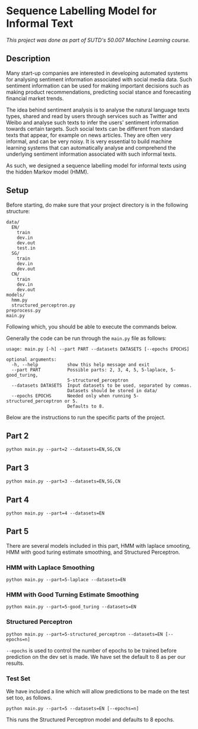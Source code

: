 # Sequence Labelling Model for Informal Text

_This project was done as part of SUTD's 50.007 Machine Learning course._

## Description

Many start-up companies are interested in developing automated systems for analysing sentiment information associated with social media data. Such sentiment information can be used for making important decisions such as making product recommendations, predicting social stance and forecasting financial market trends.

The idea behind sentiment analysis is to analyse the natural language texts types, shared and read by users through services such as Twitter and Weibo and analyse such texts to infer the users' sentiment information towards certain targets. Such social texts can be different from standard texts that appear, for example on news articles. They are often very informal, and can be very noisy. It is very essential to build machine learning systems that can automatically analyse and comprehend the underlying sentiment information associated with such informal texts.

As such, we designed a sequence labelling model for informal texts using the hidden Markov model (HMM).

## Setup

Before starting, do make sure that your project directory is in the following structure:

``` shell
data/
  EN/
    train
    dev.in
    dev.out
    test.in
  SG/
    train
    dev.in
    dev.out
  CN/
    train
    dev.in
    dev.out
models/
  hmm.py
  structured_perceptron.py
preprocess.py
main.py
```

Following which, you should be able to execute the commands below.

Generally the code can be run through the `main.py` file as follows:

``` shell
usage: main.py [-h] --part PART --datasets DATASETS [--epochs EPOCHS]

optional arguments:
  -h, --help           show this help message and exit
  --part PART          Possible parts: 2, 3, 4, 5, 5-laplace, 5-good_turing,
                       5-structured_perceptron
  --datasets DATASETS  Input datasets to be used, separated by commas.
                       Datasets should be stored in data/
  --epochs EPOCHS      Needed only when running 5-structured_perceptron or 5.
                       Defaults to 8.
```

Below are the instructions to run the specific parts of the project.

## Part 2

``` shell
python main.py --part=2 --datasets=EN,SG,CN
```

## Part 3

``` shell
python main.py --part=3 --datasets=EN,SG,CN
```

## Part 4

``` shell
python main.py --part=4 --datasets=EN
```

## Part 5

There are several models included in this part, HMM with laplace smooting, HMM with good turing estimate smoothing, and Structured Perceptron.

### HMM with Laplace Smoothing

``` shell
python main.py --part=5-laplace --datasets=EN
```

### HMM with Good Turning Estimate Smoothing

``` shell
python main.py --part=5-good_turing --datasets=EN
```

### Structured Perceptron

``` shell
python main.py --part=5-structured_perceptron --datasets=EN [--epochs=n]
```

`--epochs` is used to control the number of epochs to be trained before prediction on the dev set is made. We have set the default to 8 as per our results.

### Test Set

We have included a line which will allow predictions to be made on the test set too, as follows.

``` shell
python main.py --part=5 --datasets=EN [--epochs=n]
```

This runs the Structured Perceptron model and defaults to 8 epochs.
